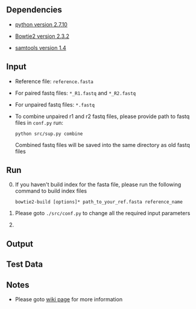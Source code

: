 ## Dependencies
* [python version 2.7.10](https://www.python.org/downloads/)

* [Bowtie2 version 2.3.2](https://sourceforge.net/projects/bowtie-bio/files/bowtie2/)

* [samtools version 1.4](https://sourceforge.net/projects/samtools/files/)

## Input
* Reference file: `reference.fasta`
* For paired fastq files: `*_R1.fastq` and `*_R2.fastq` 
* For unpaired fastq files: `*.fastq`
* To combine unpaired r1 and r2 fastq files, please provide path to fastq files in `conf.py` run:
    
    ```
    python src/sup.py combine
    ```
    Combined fastq files will be saved into the same directory as old fastq files
 

## Run
0. If you haven't build index for the fasta file, please run the following command to build index files
    
    ```
    bowtie2-build [options]* path_to_your_ref.fasta reference_name
    ```
    
1. Please goto `./src/conf.py` to change all the required input parameters
2. 

## Output


## Test Data


## Notes
* Please goto [wiki page](https://github.com/RyogaLi/PPS/wiki) for more information